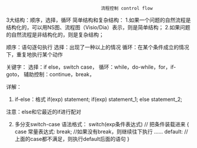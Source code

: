                                         流程控制 control flow
3大结构：顺序，选择，循环
简单结构和复杂结构：
    1.如果一个问题的自然流程是结构化的，可以用NS图、流程图（Visio/Dia）表示，则是简单结构；
    2.如果问题的自然流程是非结构化的，则是复杂结构；

顺序：语句逐句执行
选择：出现了一种以上的情况
循环：在某个条件成立的情况下，重复地执行某个动作

关键字：
选择：if else，switch case，
循环：while，do-while，for，if-goto，
辅助控制：continue，break，

详解：
1. if-else：格式 
        if(exp) statement;
        if(exp) statement_1; else statement_2;

注意：else和它最近的if进行配对        

2. 多分支switch-case
  语法格式：
    switch(exp条件表达式)       // 把条件装载进来
    {
        case 常量表达式:
                break;                  //如果没有break，则继续往下执行
        ......
        default:                        //上面的case都不满足，则执行default后面的语句
    }